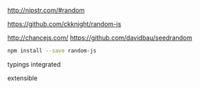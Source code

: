 
http://nipstr.com/#random

https://github.com/ckknight/random-js

http://chancejs.com/
https://github.com/davidbau/seedrandom

```sh
npm install --save random-js
```

typings integrated

extensible


